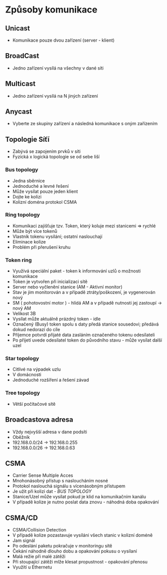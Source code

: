 
# Způsoby komunikace
## Unicast
- Komunikace pouze dvou zařízení (server - klient)

## BroadCast
- Jedno zařízení vysílá na všechny v dané síti

## Multicast
- Jedno zařízení vysílá na N jiných zařízení

## Anycast
- Vyberte ze skupiny zařízení a následná komunikace s oným zařízením

## Topologie Síťí
- Zabývá se zapojením prvků v síti
- Fyzická x logická topologie se od sebe liší

### Bus topology
- Jedna sběrnice
- Jednoduché a levné řešení
- Může vysílat pouze jeden klient
- Dojte ke kolizi
- Kolizní doména protokol CSMA

### Ring topology
- Komunikaci zajišťuje tzv. Token, který koluje mezi stanicemi => rychlé
- Může být více tokenů
- Vlastník tokenu vysílání; ostatní naslouchají
- Eliminace kolize
- Problém při přerušení kruhu

### Token ring
- Využívá speciální paket - token k informování uzlů o možnosti komunikace
- Token je vytvořen při inicializaci sítě
- Server nebo vyčlenění stanice (AM - Aktivní monitor)
- Stav je jím monitorován a v případě ztráty/poškození, je vygenerován nový
- SM ( pohotovostní motor ) - hlídá AM a v případě nutnosti jej zastoupí -> nový AM
- Velikost 3B
- Vysílat může aktuálně prázdný token - idle
- Označený (Busy) token spolu s daty předá stanice sousedovi; předává dokud nedorazí do cíle
- Příjemce potvrdí přijaté data zasláním označeného tokenu odesílateli
- Po přijetí uvede odesílatel token do původního stavu - může vysílat další uzel

### Star topology
- Citlivé na výpadek uzlu
- V domácnosti
- Jednoduché rozšíření a řešení závad

### Tree topology
- Větší počítačové sítě

## Broadcastova adresa
- Vždy nejvyšší adresa v dane podsíti
- Oběžník
- 192.168.0.0/24 -> 192.168.0.255
- 192.168.0.0/26 -> 192.168.0.63

## CSMA
- Carrier Sense Multiple Acces
- Mnohonásobný přístup s nasloucháním nosné
- Protokol naslouchá signálu s vícenásobným přístupem
- Je užit při kolizi dat - *BUS TOPOLOGY*
- Stanice/Uzel může vysílat pokud je klid na komunikačním kanálu
- V případě kolize je nutno poslat data znovu - náhodná doba opakování

## CSMA/CD
- CSMA/Collision Detection
- V případě kolize pozastavuje vysíláni všech stanic v kolizní doméně
- Jam signál
- Po odeslání paketu pokračuje v monitoringu sítě
- Čekání náhodně dlouho dobu a opakování pokusu o vysílaní
- Malá režie při malé zátěži
- Při stoupající zátěži mlže klesat propustnost - opakování přenosu
- Využití u Ethernetu